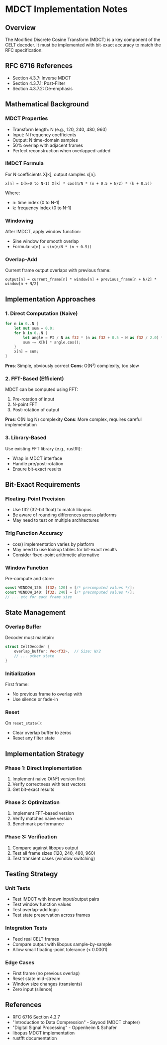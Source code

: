 # MDCT Implementation Notes

## Overview

The Modified Discrete Cosine Transform (MDCT) is a key component of the CELT decoder. It must be implemented with bit-exact accuracy to match the RFC specification.

## RFC 6716 References

- Section 4.3.7: Inverse MDCT
- Section 4.3.7.1: Post-Filter
- Section 4.3.7.2: De-emphasis

## Mathematical Background

### MDCT Properties

- Transform length: N (e.g., 120, 240, 480, 960)
- Input: N frequency coefficients
- Output: N time-domain samples
- 50% overlap with adjacent frames
- Perfect reconstruction when overlapped-added

### IMDCT Formula

For N coefficients X[k], output samples x[n]:

```
x[n] = Σ(k=0 to N-1) X[k] * cos(π/N * (n + 0.5 + N/2) * (k + 0.5))
```

Where:

- n: time index (0 to N-1)
- k: frequency index (0 to N-1)

### Windowing

After IMDCT, apply window function:

- Sine window for smooth overlap
- Formula: `w[n] = sin(π/N * (n + 0.5))`

### Overlap-Add

Current frame output overlaps with previous frame:

```
output[n] = current_frame[n] * window[n] + previous_frame[n + N/2] * window[n + N/2]
```

## Implementation Approaches

### 1. Direct Computation (Naive)

```rust
for n in 0..N {
    let mut sum = 0.0;
    for k in 0..N {
        let angle = PI / N as f32 * (n as f32 + 0.5 + N as f32 / 2.0) * (k as f32 + 0.5);
        sum += X[k] * angle.cos();
    }
    x[n] = sum;
}
```

**Pros**: Simple, obviously correct
**Cons**: O(N²) complexity, too slow

### 2. FFT-Based (Efficient)

MDCT can be computed using FFT:

1. Pre-rotation of input
2. N-point FFT
3. Post-rotation of output

**Pros**: O(N log N) complexity
**Cons**: More complex, requires careful implementation

### 3. Library-Based

Use existing FFT library (e.g., rustfft):

- Wrap in MDCT interface
- Handle pre/post-rotation
- Ensure bit-exact results

## Bit-Exact Requirements

### Floating-Point Precision

- Use f32 (32-bit float) to match libopus
- Be aware of rounding differences across platforms
- May need to test on multiple architectures

### Trig Function Accuracy

- cos() implementation varies by platform
- May need to use lookup tables for bit-exact results
- Consider fixed-point arithmetic alternative

### Window Function

Pre-compute and store:

```rust
const WINDOW_120: [f32; 120] = [/* precomputed values */];
const WINDOW_240: [f32; 240] = [/* precomputed values */];
// ... etc for each frame size
```

## State Management

### Overlap Buffer

Decoder must maintain:

```rust
struct CeltDecoder {
    overlap_buffer: Vec<f32>,  // Size: N/2
    // ... other state
}
```

### Initialization

First frame:

- No previous frame to overlap with
- Use silence or fade-in

### Reset

On `reset_state()`:

- Clear overlap buffer to zeros
- Reset any filter state

## Implementation Strategy

### Phase 1: Direct Implementation

1. Implement naive O(N²) version first
2. Verify correctness with test vectors
3. Get bit-exact results

### Phase 2: Optimization

1. Implement FFT-based version
2. Verify matches naive version
3. Benchmark performance

### Phase 3: Verification

1. Compare against libopus output
2. Test all frame sizes (120, 240, 480, 960)
3. Test transient cases (window switching)

## Testing Strategy

### Unit Tests

- Test IMDCT with known input/output pairs
- Test window function values
- Test overlap-add logic
- Test state preservation across frames

### Integration Tests

- Feed real CELT frames
- Compare output with libopus sample-by-sample
- Allow small floating-point tolerance (< 0.0001)

### Edge Cases

- First frame (no previous overlap)
- Reset state mid-stream
- Window size changes (transients)
- Zero input (silence)

## References

- RFC 6716 Section 4.3.7
- "Introduction to Data Compression" - Sayood (MDCT chapter)
- "Digital Signal Processing" - Oppenheim & Schafer
- libopus MDCT implementation
- rustfft documentation
